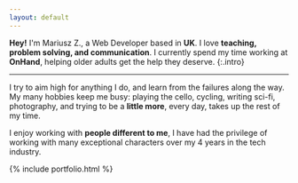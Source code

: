 ```yaml
---
layout: default
---
```


**Hey!** I'm Mariusz Z., a Web Developer based in **UK**. I 
love **teaching, problem solving, and communication**. I currently spend my time
working at **OnHand**, helping older adults get the help they deserve.
{:.intro}

<hr>

I try to aim high for anything I do, and learn from the failures along the
way. My many hobbies keep me busy: <span>playing the cello, cycling, writing
sci-fi, photography,</span> and trying to be a **little more**, every day, takes
up the rest of my time.

I enjoy working with **people different to me**, I have had the privilege of 
working with many exceptional characters over my <span>4 years</span> in the 
tech industry.

{% include portfolio.html %}

